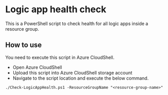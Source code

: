 # Logic app health check

This is a PowerShell script to check health for all logic apps inside a
resource group.

## How to use

You need to execute this script in Azure CloudShell. 

- Open Azure CloudShell
- Upload this script into Azure CloudShell storage account 
- Navigate to the script location and execute the below command.

```
./Check-LogicAppHealth.ps1 -ResourceGroupName "<resource-group-name>"
```